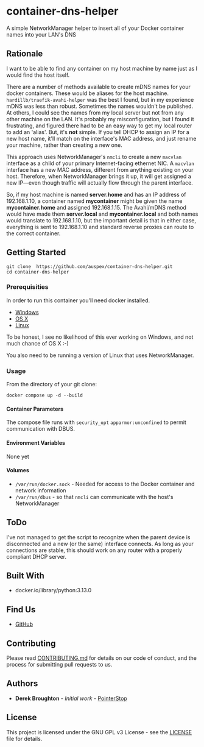 # container-dns-helper

A simple NetworkManager helper to insert all of your Docker container names into your LAN's DNS

## Rationale

I want to be able to find any container on my host machine by name just as I would find the host itself. 

There are a number of methods available to create mDNS names for your docker containers. These would be aliases for the host machine. `hardillb/traefik-avahi-helper` was the best I found, 
but in my experience mDNS was less than robust. 
Sometimes the names wouldn't be published. At others, I could see the names from my local server but not from any other machine on the LAN. It's probably my misconfiguration, but I found it 
frustrating, and figured there had to be an easy way to get my local router to add an 'alias'. But, it's **not** simple. If you tell DHCP to assign an IP for a new host name, it'll match on 
the interface's MAC address, and just rename your machine, rather than creating a new one.

This approach uses NetworkManager's `nmcli` to create a new `macvlan` interface as a child of your primary Internet-facing ethernet NIC. A `macvlan` interface has a new MAC address, 
different from anything existing on your host. Therefore, when NetworkManager brings it up, it will get assigned a new IP—even though traffic will actually flow through the parent interface.

So, if my host machine is named **server.home** and has an IP address of 192.168.1.10, a container named **mycontainer** might be given the name **mycontainer.home** and assigned 192.168.1.15.
The Avahi/mDNS method would have made them **server.local** and **mycontainer.local** and both names would translate to 192.168.1.10, but the important detail is that in either case, everything is 
sent to 192.168.1.10 and standard reverse proxies can route to the correct container.

## Getting Started

```shell
git clone  https://github.com/auspex/container-dns-helper.git
cd container-dns-helper
```

### Prerequisities

In order to run this container you'll need docker installed.

* [Windows](https://docs.docker.com/windows/started)
* [OS X](https://docs.docker.com/mac/started/)
* [Linux](https://docs.docker.com/linux/started/)

To be honest, I see no likelihood of this ever working on Windows, and not much chance of OS X :-)

You also need to be running a version of Linux that uses NetworkManager.

### Usage

From the directory of your git clone:

```shell
docker compose up -d --build
```

#### Container Parameters

The compose file runs with `security_opt` `apparmor:unconfined` to permit communication with DBUS.

#### Environment Variables
None yet

#### Volumes

* `/var/run/docker.sock` - Needed for access to the Docker container and network information
* `/var/run/dbus` - so that `nmcli`  can communicate with the host's NetworkManager

## ToDo

I've not managed to get the script to recognize when the parent device is disconnected and a new (or the same) interface connects. As long as your connections are stable, this should
work on any router with a properly compliant DHCP server.

## Built With

* docker.io/library/python:3.13.0 

## Find Us

* [GitHub](https://github.com/auspex/container-dns-helper)

## Contributing

Please read [CONTRIBUTING.md](CONTRIBUTING.md) for details on our code of conduct, and the process for submitting pull requests to us.

## Authors

* **Derek Broughton** - *Initial work* - [PointerStop](https://github.com/auspex)

## License

This project is licensed under the GNU GPL v3 License - see the [LICENSE](LICENSE) file for details.

